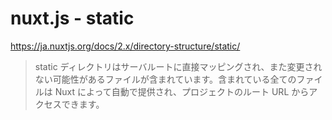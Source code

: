 nuxt.js - static
================


https://ja.nuxtjs.org/docs/2.x/directory-structure/static/

> static ディレクトリはサーバルートに直接マッピングされ、また変更されない可能性があるファイルが含まれています。含まれている全てのファイルは Nuxt によって自動で提供され、プロジェクトのルート URL からアクセスできます。
